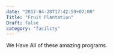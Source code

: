 ```yaml
---
date: "2017-04-28T17:42:59+07:00"
Title: "Fruit Plantation"
Draft: false
category: "facility"
---
```


We Have All of these amazing programs.
